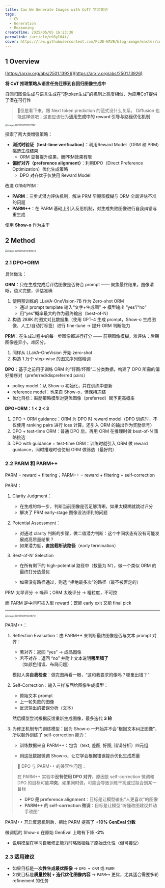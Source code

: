 ```yaml
---
title: Can We Generate Images with CoT? 学习笔记
tags: 
  - CV
  - Generation
  - Reasoning
createTime: 2025/05/05 16:23:38
permalink: /article/n98yl04i/
cover: https://raw.githubusercontent.com/PLUS-WAVE/blog-image/master/img/blog/2025-05-05/image-20250505110137747.png
---
```

## 1 Overview

[https://arxiv.org/abs/2501.13926](https://arxiv.org/abs/2501.13926)

**将 CoT 推理策略从语言任务迁移到自回归图像生成中**

自回归图像生成与语言生成在“逐token生成”的机制上高度相似，为应用CoT提供了潜在可行性

> 👀但是看下来，跟 Next token prediction 的范式没什么关系，<!-- more --> Diffusion 也能这样做吧；这更应该归为**通用生成中的 reward 引导与路径优化机制**

<img src="https://raw.githubusercontent.com/PLUS-WAVE/blog-image/master/img/blog/2025-05-05/image-20250505110137747.png" alt="image-20250505110137747" style="zoom: 50%;" />

探索了两大类增强策略：

- **测试时验证（test-time verification）**：利用Reward Model（ORM 和 PRM）挑选生成结果
  - ORM 显著提升结果，而PRM效果有限
- **偏好对齐（preference alignment）**：利用DPO（Direct Preference Optimization）优化生成策略
  - DPO 对齐优于仅使用 Reward Model

改进 ORM/PRM：

- **PARM**：三步式潜力评估机制，解决 PRM 早期图模糊与 ORM 全局评估不准的问题
- **PARM++**：在 PARM 基础上引入反思机制，对生成失败图像进行自我纠错与重生成

使用 **Show-o** 作为主干



## 2 Method

<img src="https://raw.githubusercontent.com/PLUS-WAVE/blog-image/master/img/blog/2025-05-05/image-20250505110156944.png" alt="image-20250505110156944" style="zoom:50%;" />

### 2.1 DPO+ORM

具体做法：

**ORM**：只在生成完成后评估图像是否符合 prompt —— 聚焦最终结果，图像清晰，语义完整，评估准确

1. 使用预训练的 LLaVA-OneVision-7B 作为 Zero-shot ORM
   - 通过 prompt template 输入“文字+生成图” → 模型输出 “yes”/“no”
   - 用“yes”概率最大的作为最终输出（best-of-N）
2. 构造 288K 的图文对比数据集（使用 GPT-4 生成 prompt，Show-o 生成图像，人工/自动打标签）进行 fine-tune → 提升 ORM 判断能力

**PRM**：在生成过程中的每一步图像都进行打分 —— 前期图像模糊，难评估；后期图像差异小，难区分。

1. 同样从 LLaVA-OneVision 开始 zero-shot
2. 构造 1 万个 step-wise 的图文序列做精调

**DPO**：基于之前用于训练 ORM 的“好图/坏图”二分类数据，构建了 DPO 所需的偏好排序对（preferred/dispreferred pairs）

- policy model：从 Show-o 初始化，并在训练中更新
- reference model：也来自 Show-o，但保持冻结
- 优化目标：鼓励策略模型对更优图像（preferred）赋予更高概率

**DPO+ORM：1 < 2 < 3**

1. DPO + ORM guidance：ORM 为 DPO 时 reward model（DPO 训练时，不仅使用 ranking pairs 进行 loss 计算，还引入 ORM 的输出作为奖励信号）
2. DPO + test-time ORM：普通 DPO 后，再用 ORM 在推理时做 best-of-N 策略挑选
3. DPO with guidance + test-time ORM：训练时就引入 ORM 做 reward guidance，同时推理时也使用 ORM 做筛选（最好的）

### 2.2 PARM 和 PARM++

PARM = reward + filtering；PARM++ = reward + filtering + self-correction

PARM：

1. Clarity Judgment：

   - 在生成的每一步，判断当前图像是否足够清晰，如果太模糊就跳过评分
   - 解决了 PRM early-stage 图像没法评判的问题

2. Potential Assessment：

   - 对通过 clarity 判断的步骤，做二值潜力判断：这个中间状态有没有可能发展成高质量结果？
   - 如果潜力低，**直接截断该路径**（early termination）

3. Best-of-N′ Selection

   - 在所有剩下的 high-potential 路径中（数量为 N′），做一个类似 ORM 的最终打分选最优

   - 如果没有路径通过，则选 “拒绝最多次”的路径（最不被否定的）

PRM 太早评分 → 噪声；ORM 太晚评分 → 粗粒度，不可控

而 PARM 是中间可插入型 reward：既能 early exit 又能 final pick

---

<img src="https://raw.githubusercontent.com/PLUS-WAVE/blog-image/master/img/blog/2025-05-05/image-20250505110236712.png" alt="image-20250505110236712" style="zoom: 50%;" />

PARM++：

1. Reflection Evaluation：由 PARM++ 来判断最终图像是否与文本 prompt 对齐：

   - 若对齐：返回 “yes” → 成品图像
   - 若不对齐：返回 “no” 并附上文本说明**哪里错了**（如颜色错误、布局问题）

   模拟人类**自我检查**：做完图再看一眼，“这和我要求的像吗？哪里出错？”

2. Self-Correction：输入三样东西给图像生成模型：

   - 原始文本 prompt
   - 上一轮失败的图像
   - 反思输出的错误分析（文本）

   然后模型尝试根据反馈重新生成图像，最多迭代 **3 轮**

3. 为修正机制专门训练模型：因为 Show-o 一开始并不会“根据文本纠正图像”，所以额外训练了 self-correction 能力：

   - 训练数据来自 PARM++：包含（text, 差图, 好图, 错误分析）四元组

   - 用这批数据微调 Show-o，让它学会根据错误提示优化生成质量

> 📌 DPO 与 PARM++ 的兼容性问题：
>
> 在 PARM++ 实验中**没有使用 DPO 对齐**，原因是 self-correction 微调和 DPO 的目标可能**冲突**，如果同时做，可能会导致训练干扰或过拟合到某一目标
>
> - **DPO 是 preference alignment**：目标是让模型输出“人更喜欢”的图像
> - **PARM++ 的 self-correction 微调**：目标是让模型“听懂改图建议并动手改图”

PARM++ 开启反思机制后，相比 PARM 提高了 **+10% GenEval 分数**

微调后的 Show-o 在原始 GenEval 上略有下降 **-2%**

- 说明模型在学习自我修正能力时略微牺牲了原始泛化性（但可接受）

### 2.3 适用建议

- 如果目标是**一次性生成最优图像** → `DPO + ORM` 或 `PARM`
- 如果目标是**质量控制 + 迭代优化图像内容** → `PARM++` 更优，尤其适合需要多轮 refinement 的任务